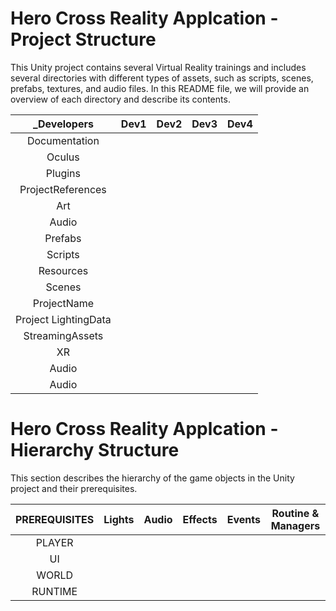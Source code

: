 # Hero Cross Reality Applcation - Project Structure

This Unity project contains several Virtual Reality trainings and includes several
directories with different types of assets, such as scripts, scenes, prefabs, textures,
and audio files. In this README file, we will provide an overview of each directory and
describe its contents.

| _Developers | Dev1 | Dev2 | Dev3 | Dev4 |
| :---: | :---:| :---:	| :---: | :---: |
| Documentation     	| | | | | | | | |
| Oculus 				| | | | | | | | |
| Plugins 				| | | | | | | | | 
| ProjectReferences 	| | | | | | | | | 
| Art 					| | | | | | | | |
| Audio 				| | | | | | | | |
| Prefabs				| | | | | | | | |
| Scripts				| | | | | | | | |
| Resources 			| | | | | | | | |
| Scenes				| | | | | | | | |
| ProjectName			| | | | | | | | |
| Project LightingData	| | | | | | | | |
| StreamingAssets		| | | | | | | | |
| XR 					| | | | | | | | |
| Audio 				| | | | | | | | |
| Audio 				| | | | | | | | |

# Hero Cross Reality Applcation - Hierarchy Structure
This section describes the hierarchy of the game objects in the Unity project and their prerequisites.

| PREREQUISITES | Lights | Audio | Effects | Events | Routine & Managers |
| :---: | :---:| :---:	| :---: | :---: | :---: |
| PLAYER    	 | | | | | | | | |
| UI			 | | | | | | | | |
| WORLD 		 | | | | | | | | |
| RUNTIME		 | | | | | | | | |
